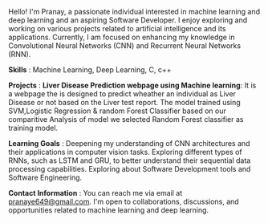 Hello! I'm Pranay, a passionate individual interested in machine learning and deep learning and an aspiring Software Developer. 
I enjoy exploring and working on various projects related to artificial intelligence and its applications. 
Currently, I am focused on enhancing my knowledge in Convolutional Neural Networks (CNN) and Recurrent Neural Networks (RNN).

**Skills** : 
Machine Learning,
Deep Learning,
C,
c++

**Projects** : 
**Liver Disease Prediction webpage using Machine learning**: It is a webpage the is designed to predict wheather an individual as Liver Disease or not based on the
Liver test report. The model trained using SVM,Logistic Regression & random Forest Classifier based on our comparitive Analysis of model we selected Random Forest classifier
as training model.

**Learning Goals** : 
Deepening my understanding of CNN architectures and their applications in computer vision tasks.
Exploring different types of RNNs, such as LSTM and GRU, to better understand their sequential data processing capabilities.
Exploring about Software Development tools and Software Engineering.

**Contact Information** : 
You can reach me via email at pranaye649@gmail.com. I'm open to collaborations, discussions, and opportunities related to machine learning and deep learning.
